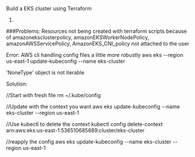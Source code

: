 Build a EKS cluster using Terraform

1. 








###Problems:
Resources not being created with terraform scripts because of amazoneksclusterpolicy, amazonEKSWorkerNodePolicy, amazonAWSServicePolicy, AmazonEKS_CNI_policy not attached to the user




Error:
AWS cli handling config files a little more robustly
aws eks --region us-east-1 update-kubeconfig --name eks-cluster

'NoneType' object is not iterable


Solution:

//Start with fresh file
rm ~/.kube/config

//Update with the context you want 
aws eks update-kubeconfig --name eks-cluster --region us-east-1

//Use kubectl to delete the context
kubectl config delete-context arn:aws:eks:us-east-1:536510685689:cluster/eks-cluster

//reapply the config
aws eks update-kubeconfig --name eks-cluster --region us-east-1